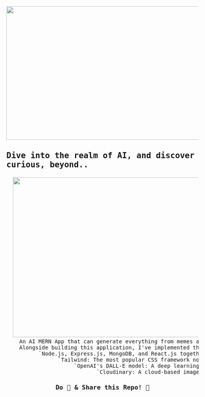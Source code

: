 
<!-- # <p align=left> <img src="https://media.giphy.com/media/8hYQgBIIHkCPjRTmai/giphy.gif" width=320px height=40px align=left/> &nbsp;Welcome To AI-World!&nbsp;<img width=325px height=35px src="https://media.giphy.com/media/8hYQgBIIHkCPjRTmai/giphy.gif" align=right/> </p>
-->
<div>

<img height=350px width=1700px src="https://media.giphy.com/media/l4pTsNgkamxfk2ZLq/giphy.gif" /> 

</div>

## <pre> Dive into the realm of AI, and discover what drives you to be more curious, beyond..
   
<pre>  <img width=780px height=419px src="https://forumstatic.oneplusmobile.com/opforum-gl/upload/image/front/thread/20220615/544118/1089264930379005959/1089264930379005959.png?x-ocs-process=image/format,webp/resize,w_1584" />
    An AI MERN App that can generate everything from memes and art to beautiful UI/UX designs! 
    Alongside building this application, I've implemented the most modernized tools: 
          `Node.js, Express.js, MongoDB, and React.js together form the powerful MERN stack. 
                `Tailwind: The most popular CSS framework nowadays. 
                     `OpenAI's DALL-E model: A deep learning model that generates images from text input. 
                            `Cloudinary: A cloud-based image storage service !! </pre>

<!-- <div align=center>

![Image Generation App](https://i.ibb.co/p0f27C2/Thumbnail-9.png) 
</div> -->
### <div align=center> <pre> Do 🌟 & Share this Repo! 💟 </pre> </div> 
